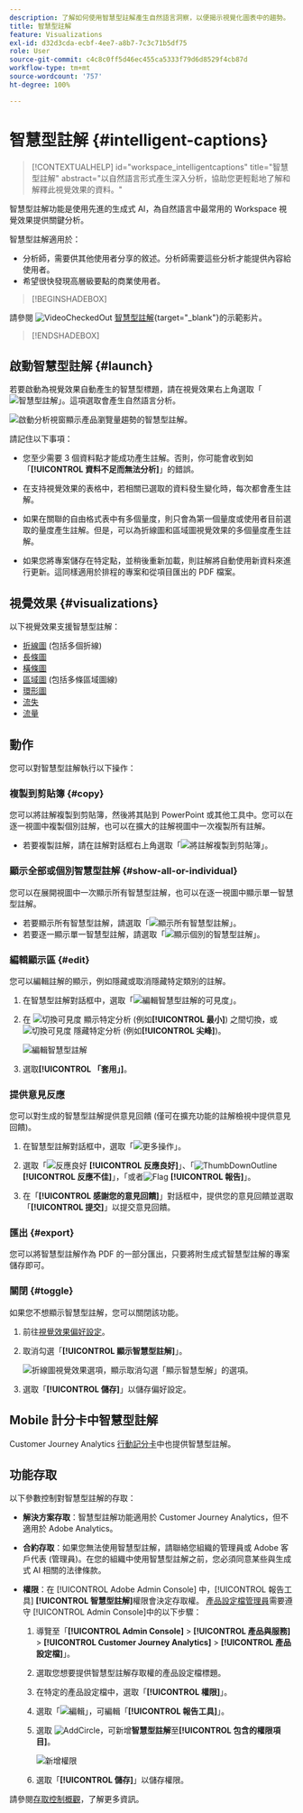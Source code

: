 ```yaml
---
description: 了解如何使用智慧型註解產生自然語言洞察，以便揭示視覺化圖表中的趨勢。
title: 智慧型註解
feature: Visualizations
exl-id: d32d3cda-ecbf-4ee7-a8b7-7c3c71b5df75
role: User
source-git-commit: c4c8c0ff5d46ec455ca5333f79d6d8529f4cb87d
workflow-type: tm+mt
source-wordcount: '757'
ht-degree: 100%

---
```


# 智慧型註解 {#intelligent-captions}

>[!CONTEXTUALHELP]
>id="workspace_intelligentcaptions"
>title="智慧型註解"
>abstract="以自然語言形式產生深入分析，協助您更輕鬆地了解和解釋此視覺效果的資料。"


智慧型註解功能是使用先進的生成式 AI，為自然語言中最常用的 Workspace 視覺效果提供關鍵分析。

智慧型註解適用於：

* 分析師，需要供其他使用者分享的敘述。分析師需要這些分析才能提供內容給使用者。
* 希望很快發現高層級要點的商業使用者。

>[!BEGINSHADEBOX]

請參閱 ![VideoCheckedOut](/help/assets/icons/VideoCheckedOut.svg) [智慧型註解](https://video.tv.adobe.com/v/3443149/?quality=12&learn=on&captions=chi_hant){target="_blank"}的示範影片。

>[!ENDSHADEBOX]


## 啟動智慧型註解 {#launch}

若要啟動為視覺效果自動產生的智慧型標題，請在視覺效果右上角選取「![智慧型註解](/help/assets/icons/AI.svg)」。這項選取會產生自然語言分析。

![啟動分析視窗顯示產品瀏覽量趨勢的智慧型註解。](assets/intelligent-captions.gif)


請記住以下事項：

* 您至少需要 3 個資料點才能成功產生註解。否則，你可能會收到如「**[!UICONTROL 資料不足而無法分析]**」的錯誤。

* 在支持視覺效果的表格中，若相關已選取的資料發生變化時，每次都會產生註解。

* 如果在關聯的自由格式表中有多個量度，則只會為第一個量度或使用者目前選取的量度產生註解。但是，可以為折線圖和區域圖視覺效果的多個量度產生註解。

* 如果您將專案儲存在特定點，並稍後重新加載，則註解將自動使用新資料來進行更新。這同樣適用於排程的專案和從項目匯出的 PDF 檔案。


## 視覺效果 {#visualizations}

以下視覺效果支援智慧型註解：

* [折線圖](line.md) (包括多個折線)
* [長條圖](bar.md)
* [橫條圖](horizontal-bar.md)
* [區域圖](area.md) (包括多條區域圖線)
* [環形圖](donut.md)
* [流失](fallout/fallout-flow.md)
* [流量](c-flow/flow.md)

<!--
Here is an example of what intelligent captions could look like:

![Intelligent captions for Line visualization including Seasonality, Min, Max, Spike, and Decline.](assets/captions.png)
-->

## 動作

您可以對智慧型註解執行以下操作：

### 複製到剪貼簿 {#copy}

您可以將註解複製到剪貼簿，然後將其貼到 PowerPoint 或其他工具中。您可以在逐一視圖中複製個別註解，也可以在擴大的註解視圖中一次複製所有註解。

* 若要複製註解，請在註解對話框右上角選取「![將註解複製到剪貼簿](/help/assets/icons/Copy.svg)」。

### 顯示全部或個別智慧型註解  {#show-all-or-individual}

您可以在展開視圖中一次顯示所有智慧型註解，也可以在逐一視圖中顯示單一智慧型註解。

* 若要顯示所有智慧型註解，請選取「![顯示所有智慧型註解](/help/assets/icons/Maximize.svg)」。
* 若要逐一顯示單一智慧型註解，請選取「![顯示個別的智慧型註解](/help/assets/icons/Minimize.svg)」。

### 編輯顯示區 {#edit}

您可以編輯註解的顯示，例如隱藏或取消隱藏特定類別的註解。

1. 在智慧型註解對話框中，選取「![編輯智慧型註解的可見度](/help/assets/icons/EditInLight.svg)」。

1. 在 ![切換可見度](/help/assets/icons/Visibility.svg) 顯示特定分析 (例如&#x200B;**[!UICONTROL 最小]**) 之間切換，或 ![切換可見度](/help/assets/icons/VisibilityOff.svg) 隱藏特定分析 (例如&#x200B;**[!UICONTROL 尖峰]**)。

   ![編輯智慧型註解](assets/edit-intelligent-captions.png)

1. 選取&#x200B;**[!UICONTROL 「套用」]**。


### 提供意見反應

您可以對生成的智慧型註解提供意見回饋 (僅可在擴充功能的註解檢視中提供意見回饋)。

1. 在智慧型註解對話框中，選取「![更多操作](/help/assets/icons/More.svg)」。

1. 選取「![反應良好](/help/assets/icons/ThumbUpOutline.svg) **[!UICONTROL 反應良好]**」、「![ThumbDownOutline](/help/assets/icons/ThumbDownOutline.svg) **[!UICONTROL 反應不佳]**」，「或者![Flag](/help/assets/icons/Flag.svg) **[!UICONTROL 報告]**」。

1. 在「**[!UICONTROL 感謝您的意見回饋]**」對話框中，提供您的意見回饋並選取「**[!UICONTROL 提交]**」以提交意見回饋。

### 匯出 {#export}

您可以將智慧型註解作為 PDF 的一部分匯出，只要將附生成式智慧型註解的專案儲存即可。

### 關閉 {#toggle}

如果您不想顯示智慧型註解，您可以關閉該功能。

1. 前往[視覺效果偏好設定](/help/analysis-workspace/user-preferences.md#visualizations-preferences)。
1. 取消勾選「**[!UICONTROL 顯示智慧型註解]**」。

   ![折線圖視覺效果選項，顯示取消勾選「顯示智慧型解」的選項。](assets/toggle-captions.png)

1. 選取「**[!UICONTROL 儲存]**」以儲存偏好設定。


## Mobile 計分卡中智慧型註解

Customer Journey Analytics [行動記分卡](https://experienceleague.adobe.com/zh-hant/docs/analytics-platform/using/cja-dashboards/manage-scorecard#captions)中也提供智慧型註解。

## 功能存取

以下參數控制對智慧型註解的存取：

* **解決方案存取**：智慧型註解功能適用於 Customer Journey Analytics，但不適用於 Adob&#x200B;&#x200B;e Analytics。

* **合約存取**：如果您無法使用智慧型註解，請聯絡您組織的管理員或 Adob&#x200B;&#x200B;e 客戶代表 (管理員)。在您的組織中使用智慧型註解之前，您必須同意某些與生成式 AI 相關的法律條款。

* **權限**：在 [!UICONTROL Adobe Admin Console] 中，[!UICONTROL 報告工具] **[!UICONTROL 智慧型註解]**&#x200B;權限會決定存取權。 [產品設定檔管理員](https://helpx.adobe.com/tw/enterprise/using/manage-product-profiles.html)需要遵守 [!UICONTROL Admin Console]中的以下步驟：
   1. 導覽至「**[!UICONTROL Admin Console]** > **[!UICONTROL 產品與服務]** > **[!UICONTROL Customer Journey Analytics]** > **[!UICONTROL 產品設定檔]**」。
   1. 選取您想要提供智慧型註解存取權的產品設定檔標題。
   1. 在特定的產品設定檔中，選取「**[!UICONTROL 權限]**」。
   1. 選取「![編輯](/help/assets/icons/Edit.svg)」，可編輯「**[!UICONTROL 報告工具]**」。
   1. 選取 ![AddCircle](/help/assets/icons/AddCircle.svg)，可新增&#x200B;**智慧型註解**&#x200B;至&#x200B;**[!UICONTROL 包含的權限項目]**。

      ![新增權限](./assets/intelligent-captions-permissions.png)

   1. 選取「**[!UICONTROL 儲存]**」以儲存權限。

請參閱[存取控制概觀](/help/technotes/access-control.md#access-control)，了解更多資訊。
